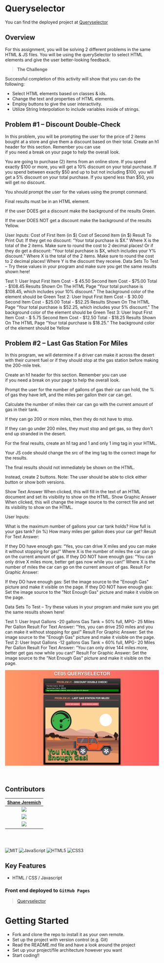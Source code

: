# Queryselector

You can find the deployed project at [Queryselector](http://jeremichshane-fs.github.io/queryselector)
 
## Overview

For this assignment, you will be solving 2 different problems in the same HTML & JS files.  You will be using the querySelector to select HTML elements and give the user better-looking feedback.

> **The Challenge**

Successful completion of this activity will show that you can do the following:

- Select HTML elements based on classes & ids.
- Change the text and properties of HTML elements.
- Employ buttons to give the user interactivity.
- Utilize String Interpolation to include variables inside of strings.


## **Problem #1** – Discount Double-Check

In this problem, you will be prompting the user for the price of 2 items bought at a store and give them a discount based on their total.
Create an h1 header for this section. Remember you can use <br> if you need a break on your page to help the overall look.

You are going to purchase (2) items from an online store.
If you spend exactly $100 or more, you will get a 10% discount on your total purchase.
If you spend between exactly $50 and up to but not including $100, you will get a 5% discount on your total purchase.
If you spend less than $50, you will get no discount.

You should prompt the user for the values using the prompt command.

Final results must be in an HTML element.

If the user DOES get a discount make the background of the results Green.

If the user DOES NOT get a discount make the background of the results Yellow.

User Inputs:
Cost of First Item (in $)
Cost of Second Item (in $)
Result To Print Out:
If they get no discount:  “Your total purchase is $X.”
Where X is the total of the 2 items. Make sure to round the cost to 2 decimal places!
Or if they do get a discount: “Your total purchase is $X, which includes your Y% discount.”
Where X is the total of the 2 items. Make sure to round the cost to 2 decimal places!
Where Y is the discount they receive.
Data Sets To Test – Try these values in your program and make sure you get the same results shown here!

Test 1:
User Input
First Item Cost - $ 45.50
Second Item Cost - $75.00
Total - $108.45
Results Shown On The HTML Page
“Your total purchase is $108.45, which includes your 10% discount.”
The background color of the element should be Green
Test 2:
User Input
First Item Cost - $ 30.00
Second Item Cost - $25.00
Total - $52.25
Results Shown On The HTML Page
“Your total purchase is $52.25, which includes your 5% discount.”
The background color of the element should be Green
Test 3:
User Input
First Item Cost - $ 5.75
Second Item Cost - $12.50
Total - $18.25
Results Shown On The HTML Page
“Your total purchase is $18.25.”
The background color of the element should be Yellow


## **Problem #2** – Last Gas Station For Miles
In this program, we will determine if a driver can make it across the desert with their current fuel or if they should stop at the gas station before making the 200-mile trek. 


Create an h1 header for this section. Remember you can use <br> if you need a break on your page to help the overall look.

 Prompt the user for the number of gallons of gas their car can hold, the % of gas they have left, and the miles per gallon their car can get.

Calculate the number of miles their car can go with the current amount of gas in their tank.

If they can go 200 or more miles, then they do not have to stop.

If they can go under 200 miles, they must stop and get gas, so they don't end up stranded in the desert.

For the final results, create an h1 tag and 1 and only 1 img tag in your HTML.

Your JS code should change the src of the img tag to the correct image for the results.

The final results should not immediately be shown on the HTML.  

Instead, create 2 buttons. Note: The user should be able to click either button or show both versions.

Show Text Answer
When clicked, this will fill in the text of an HTML document and set its visibility to show on the HTML.
Show Graphic Answer
When clicked, this will change the image source to the correct file and set its visibility to show on the HTML.


User Inputs:

What is the maximum number of gallons your car tank holds?
How full is your gas tank? (in %)
How many miles per gallon does your car get?
Result For Text Answer:

If they DO have enough gas: “Yes, you can drive X miles and you can make it without stopping for gas!” 
Where X is the number of miles the car can go on the current amount of gas.
If they DO NOT have enough gas: “You can only drive X miles more, better get gas now while you can!”
Where X is the number of miles the car can go on the current amount of gas.
Result For Graphic Answer:

If they DO have enough gas:  Set the image source to the "Enough Gas" picture and make it visible on the page.
If they DO NOT have enough gas: Set the image source to the "Not Enough Gas" picture and make it visible on the page.

Data Sets To Test – Try these values in your program and make sure you get the same results shown here!

Test 1:
User Input
Gallons -20 gallons
Gas Tank = 50% full, 
MPG- 25 Miles Per Gallon
Result For Text Answer:
“Yes, you can drive 250 miles and you can make it without stopping for gas!”
Result For Graphic Answer:
Set the image source to the "Enough Gas" picture and make it visible on the page.
Test 2:
User Input
Gallons -12 gallons
Gas Tank = 60% full,
MPG- 20 Miles Per Gallon
Result For Text Answer:
“You can only drive 144 miles more, better get gas now while you can!”
Result For Graphic Answer:
Set the image source to the "Not Enough Gas" picture and make it visible on the page.

![Landing Page](/img/queryselector.png)

<br>

## Contributors

|                                        [Shane Jeremich](https://github.com/shanejeremich)                                        |
| :----------------------------------------------------------------------------------------------------------------------------: |
|                         [<img src="https://avatars.githubusercontent.com/u/51142646?v=4" width = "200" />](https://github.com/shanejeremich)                         |
|                    [<img src="https://github.com/favicon.ico" width="15"> ](https://github.com/shanejeremich)                    |
| [ <img src="https://static.licdn.com/sc/h/al2o9zrvru7aqj8e1x2rzsrca" width="15"> ](https://www.linkedin.com/in/shanejeremich/) |

<br>
<br>

![MIT](https://img.shields.io/packagist/l/doctrine/orm.svg)
![JavaScript](https://img.shields.io/badge/javascript-%23323330.svg?&logo=javascript&logoColor=%23F7DF1E)
![HTML5](https://img.shields.io/badge/html5-%23E34F26.svg?logo=html5&logoColor=white)
![CSS3](https://img.shields.io/badge/css3-%231572B6.svg?&logo=css3&logoColor=white)

## Key Features

- HTML / CSS / Javascript

### Front end deployed to `GitHub Pages`

> [Queryselector](http://jeremichshane-fs.github.io/queryselector)

# Getting Started

- Fork and clone the repo to install it as your own remote.
- Set up the project with version control (e.g. Git)
- Read the README.md file and have a look around the project
- Set up your project/file architecture however you want
- Start coding!!
